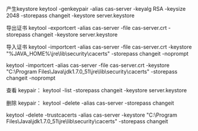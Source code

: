 产生keystore
keytool -genkeypair -alias cas-server -keyalg RSA -keysize 2048 -storepass changeit -keystore server.keystore

导出证书
keytool -exportcert -alias cas-server -file cas-server.crt -storepass changeit  -keystore server.keystore

导入证书
keytool -importcert -alias cas-server -file cas-server.crt -keystore "%JAVA_HOME%\jre\lib\security\cacerts" -storepass changeit -noprompt

keytool -importcert -alias cas-server -file cas-server.crt -keystore "C:\Program Files\Java\jdk1.7.0_51\jre\lib\security\cacerts" -storepass changeit -noprompt

查看 keypair：
keytool -list -storepass changeit -keystore server.keystore

删除 keypair：
keytool -delete -alias cas-server -storepass changeit

keytool -delete -trustcacerts -alias cas-server -keystore "C:\Program Files\Java\jdk1.7.0_51\jre\lib\security\cacerts" -storepass changeit